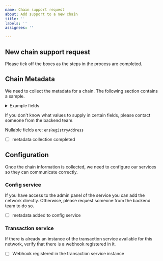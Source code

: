 ```yaml
---
name: Chain support request
about: Add support to a new chain
title: ''
labels: ''
assignees: ''

---
```


## New chain support request

Please tick off the boxes as the steps in the process are completed.

## Chain Metadata

We need to collect the metadata for a chain. The following section contains a sample.

<details>
<summary>Example fields</summary>

```json
{
  {
      "chainId": "1",
      "chainName": "Mainnet",
      "rpcUri": {
        "authentication": "API_KEY_PATH",
        "value": "https://mainnet.infura.io/v3/"
      },
      "safeAppsRpcUri": {
        "authentication": "API_KEY_PATH",
        "value": "https://mainnet.infura.io/v3/"
      },
      "blockExplorerUriTemplate": {
        "address": "https://etherscan.io/address/{{address}}",
        "txHash": "https://etherscan.io/tx/{{txHash}}"
      },
      "nativeCurrency": {
        "name": "Ether",
        "symbol": "ETH",
        "decimals": 18,
        "logoUri": "https://gnosis-safe-token-logos.s3.amazonaws.com/ethereum-eth-logo.png"
      },
      "transactionService": "http://safe-transaction.mainnet.staging.gnosisdev.com",
      "theme": {
        "textColor": "#001428",
        "backgroundColor": "#E8E7E6"
      },
      "gasPrice": {
        "type": "oracle",
        "uri": "https://ethgasstation.info/json/ethgasAPI.json",
        "gasParameter": "average",
        "gweiFactor": "1.000000000"
      },
      "ensRegistryAddress": "0x00000000000C2E074eC69A0dFb2997BA6C7d2e1e",
      "recommendedMasterCopyVersion": "1.1.1"
    }
}
```
</details>

If you don't know what values to supply in certain fields, please contact someone from the backend team. 

Nullable fields are: `ensRegistryAddress`

- [ ] metadata collection completed

## Configuration

Once the chain information is collected, we need to configure our services so they can communicate correctly.

### Config service

If you have access to the admin panel of the service you can add the network directly. Otherwise, please request someone from the backend team to do so.

- [ ] metadata added to config service

### Transaction service

If there is already an instance of the transaction service available for this network, verify that there is a webhook registered in it. 

- [ ] Webhook registered in the transaction service instance
